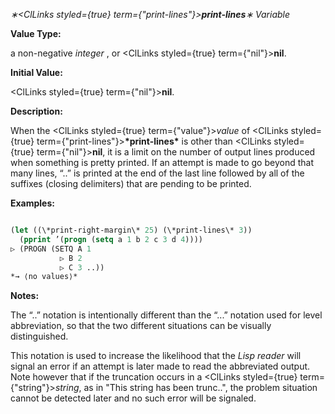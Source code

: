 *∗<ClLinks styled={true} term={"print-lines"}><b>*print-lines*</b></ClLinks>∗ Variable* 



**Value Type:** 



a non-negative *integer* , or <ClLinks styled={true} term={"nil"}><b>nil</b></ClLinks>. 



**Initial Value:** 



<ClLinks styled={true} term={"nil"}><b>nil</b></ClLinks>. 







 



 



**Description:** 



When the <ClLinks styled={true} term={"value"}><i>value</i></ClLinks> of <ClLinks styled={true} term={"print-lines"}><b>\*print-lines\*</b></ClLinks> is other than <ClLinks styled={true} term={"nil"}><b>nil</b></ClLinks>, it is a limit on the number of output lines produced when something is pretty printed. If an attempt is made to go beyond that many lines, “..” is printed at the end of the last line followed by all of the suffixes (closing delimiters) that are pending to be printed. 



**Examples:**
```lisp

(let ((\*print-right-margin\* 25) (\*print-lines\* 3)) 
  (pprint ’(progn (setq a 1 b 2 c 3 d 4)))) 
▷ (PROGN (SETQ A 1 
	       ▷ B 2 
	       ▷ C 3 ..)) 
*→ ⟨no values⟩* 

```
**Notes:** 



The “..” notation is intentionally different than the “...” notation used for level abbreviation, so that the two different situations can be visually distinguished. 



This notation is used to increase the likelihood that the *Lisp reader* will signal an error if an attempt is later made to read the abbreviated output. Note however that if the truncation occurs in a <ClLinks styled={true} term={"string"}><i>string</i></ClLinks>, as in "This string has been trunc..", the problem situation cannot be detected later and no such error will be signaled. 



